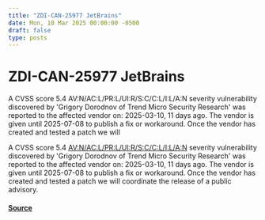 ```yaml
---
title: "ZDI-CAN-25977 JetBrains"
date: Mon, 10 Mar 2025 00:00:00 -0500
draft: false
type: posts
---
```

# ZDI-CAN-25977 JetBrains





A CVSS score 5.4 AV:N/AC:L/PR:L/UI:R/S:C/C:L/I:L/A:N severity vulnerability discovered by 'Grigory Dorodnov of Trend Micro Security Research' was reported to the affected vendor on: 2025-03-10, 11 days ago. The vendor is given until 2025-07-08 to publish a fix or workaround. Once the vendor has created and tested a patch we will

A CVSS score 5.4 [AV:N/AC:L/PR:L/UI:R/S:C/C:L/I:L/A:N](https://nvd.nist.gov/cvss.cfm?calculator&version=3.0&vector=AV:N/AC:L/PR:L/UI:R/S:C/C:L/I:L/A:N) severity vulnerability discovered by 'Grigory Dorodnov of Trend Micro Security Research' was reported to the affected vendor on: 2025-03-10, 11 days ago. The vendor is given until 2025-07-08 to publish a fix or workaround. Once the vendor has created and tested a patch we will coordinate the release of a public advisory.

#### [Source](http://www.zerodayinitiative.com/advisories/upcoming/)


